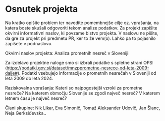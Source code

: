 # Osnutek projekta

Na kratko opišite problem ter navedite pomembnejše cilje oz. vprašanja, na katera boste skušali odgovoriti tekom analize podatkov. Za projekt zapišite okvirni informativni naslov, ki povzame bistvo projekta. V naslovu ne pišite, da gre za projekt pri predmetu PR, ker to že vem(o). Lahko pa to pojasnilo zapišete v podnaslovu.

Okvirni naslov projekta: Analiza prometnih nesreč v Sloveniji

Za izdelavo projektne naloge smo si izbrali podatke s spletne strani OPSI (https://podatki.gov.si/dataset/mnzpprometne-nesrece-od-leta-2009-dalje#). Podatki vsebujejo informacije o prometnih nesrečah v Sloveniji od leta 2009 do leta 2024.

Raziskovalna vprašanja:
Kateri so najpogostejši vzroki za prometne nesreče?
Na katerem območju Slovenije se zgodi največ nesreč?
V katerem letnem času je največ nesreč?

Člani skupine: Nik Likar, Eva Simonič, Tomaž Aleksander Udovič, Jan Šlanc, Neja Gerksiđevska..
